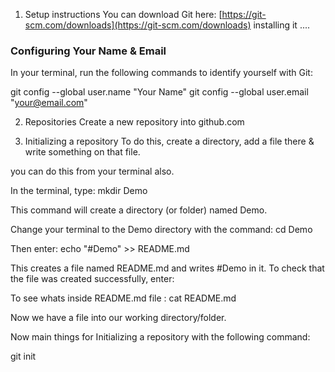 1. Setup instructions
You can download Git here: [https://git-scm.com/downloads](https://git-scm.com/downloads)
installing it ....

### Configuring Your Name & Email
In your terminal, run the following commands to identify yourself with Git:

git config --global user.name "Your Name"
git config --global user.email "your@email.com"

2. Repositories
Create a new repository  into github.com 

3. Initializing a repository
To do this, create a directory, add a file there & write something on that file.

you can do this from your terminal also.

In the terminal, type:
mkdir Demo

This command will create a directory (or folder) named Demo.

Change your terminal to the Demo directory with the command:
cd Demo

Then enter:
echo "#Demo" >> README.md

This creates a file named README.md and writes #Demo in it. To check that the file was created successfully, enter:

To see whats inside README.md file : 
cat README.md

Now we have a file into our working directory/folder.

Now main things for Initializing a repository with the following command:

git init





